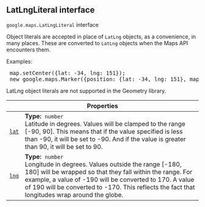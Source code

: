 
<devsite-heading text=" LatLngLiteral interface" for="LatLngLiteral" level="h2" link="" toc="" back-to-top=""><h2 id="LatLngLiteral" is-upgraded="">LatLngLiteral interface</h2></devsite-heading>
<p>
<code translate="no" dir="ltr"><span itemprop="path">google.maps</span>.<span itemprop="name">LatLngLiteral</span></code>
interface
</p>
<p>Object literals are accepted in place of <code translate="no" dir="ltr">LatLng</code> objects, as a convenience, in many places. These are converted to <code translate="no" dir="ltr">LatLng</code> objects when the Maps API encounters them. </p><p> Examples: </p><devsite-code><pre translate="no" dir="ltr" is-upgraded=""> map.setCenter({lat: -34, lng: 151});<br> new google.maps.Marker({position: {lat: -34, lng: 151}, map: map}); </pre></devsite-code> <p class="note">LatLng object literals are not supported in the Geometry library.</p><p></p>
<div class="devsite-table-wrapper"><table class="properties responsive" summary="interface LatLngLiteral - Properties">
<thead>
<tr><th colspan="2">Properties</th>
</tr></thead>
<tbody>
<tr id="LatLngLiteral.lat">
<td itemprop="property"><code translate="no" dir="ltr"><a class="secret-link" href="#LatLngLiteral.lat"><span>lat</span></a></code></td>
<td><div><strong>Type:</strong>&nbsp; <code translate="no" dir="ltr">number</code></div>
<div class="desc">Latitude in degrees. Values will be clamped to the range [-90, 90]. This means that if the value specified is less than -90, it will be set to -90. And if the value is greater than 90, it will be set to 90.</div></td>
</tr>
<tr id="LatLngLiteral.lng">
<td itemprop="property"><code translate="no" dir="ltr"><a class="secret-link" href="#LatLngLiteral.lng"><span>lng</span></a></code></td>
<td><div><strong>Type:</strong>&nbsp; <code translate="no" dir="ltr">number</code></div>
<div class="desc">Longitude in degrees. Values outside the range [-180, 180] will be wrapped so that they fall within the range. For example, a value of -190 will be converted to 170. A value of 190 will be converted to -170. This reflects the fact that longitudes wrap around the globe.</div></td>
</tr>
</tbody>
</table></div>
<script src="replace_links.js"></script>
